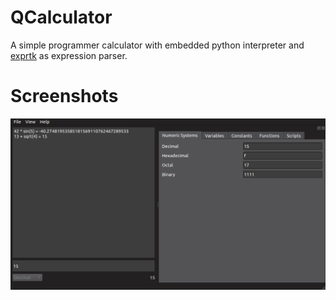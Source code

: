 # QCalculator
A simple programmer calculator with embedded python interpreter and [exprtk](https://github.com/ArashPartow/exprtk) as expression parser.

# Screenshots
![img](.docs/screenshot.png)
